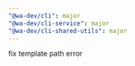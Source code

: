 ```yaml
---
"@wa-dev/cli": major
"@wa-dev/cli-service": major
"@wa-dev/cli-shared-utils": major
---
```


fix template path error
